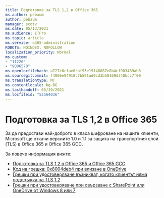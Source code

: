 ```yaml
---
title: Подготовка за TLS 1,2 в Office 365
ms.author: pebaum
author: pebaum
manager: scotv
ms.date: 05/13/2021
ms.audience: ITPro
ms.topic: article
ms.service: o365-administration
ROBOTS: NOINDEX, NOFOLLOW
localization_priority: Normal
ms.custom:
- "11220"
- "9006570"
ms.openlocfilehash: a727c0cfae0caf93e19148087e8b4cf903489ab6
ms.sourcegitcommit: f4866e94918c7b591ad0cd3b58169d340bcc7f00
ms.translationtype: MT
ms.contentlocale: bg-BG
ms.lasthandoff: 05/19/2021
ms.locfileid: "52564036"
---
```

# <a name="preparing-for-tls-12-in-office-365"></a>Подготовка за TLS 1,2 в Office 365

За да предостави най-доброто в класа шифроване на нашите клиенти, Microsoft ще откачи версиите 1.0 и 1.1 за защита на транспортния слой (TLS) в Office 365 и Office 365 GCC. 

За повече информация вижте:

- [Подготовка за TLS 1,2 в Office 365 и Office 365 GCC](/microsoft-365/compliance/prepare-tls-1.2-in-office-365)
- [Код на грешка: 0x8004deb4 при влизане в OneDrive](https://support.microsoft.com/office/error-code-0x8004deb4-when-signing-in-to-onedrive-e8a8d97c-a87e-4dda-a67e-bae4fef05dcb)
- [Грешки при удостоверяване възникват, когато клиентът няма поддръжка на TLS 1.2](/sharepoint/troubleshoot/administration/authentication-errors-tls12-support)
- [Грешки при удостоверяване при свързване с SharePoint или OneDrive от Windows 8 или 7](/sharepoint/troubleshoot/administration/authentication-errors-windows7)